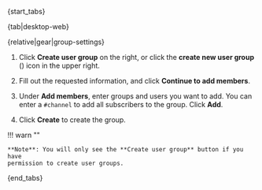 {start_tabs}

{tab|desktop-web}

{relative|gear|group-settings}

1. Click **Create user group** on the right, or click the
   **create new user group** (<i class="zulip-icon zulip-icon-user-group-plus"></i>)
   icon in the upper right.

1. Fill out the requested information, and click **Continue to add
   members**.

1. Under **Add members**, enter groups and users you want to add. You can enter
   a `#channel` to add all subscribers to the group. Click **Add**.

1. Click **Create** to create the group.

!!! warn ""

    **Note**: You will only see the **Create user group** button if you have
    permission to create user groups.

{end_tabs}
